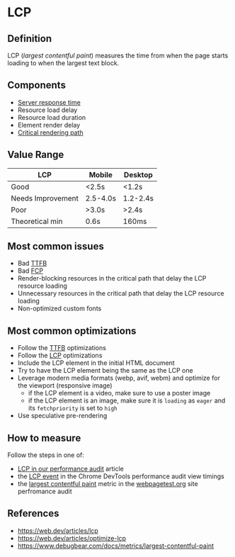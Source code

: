 # LCP

## Definition

LCP (_largest contentful paint_) measures the time from when the page starts loading to when the largest text block.

## Components

  - [Server response time](./ttfb.md)
  - Resource load delay
  - Resource load duration
  - Element render delay
  - [Critical rendering path](https://web.dev/learn/performance/understanding-the-critical-path)

## Value Range

| LCP               | Mobile   | Desktop  |
|-------------------|----------|----------|
| Good              |    <2.5s |   <1.2s  |
| Needs Improvement | 2.5-4.0s | 1.2-2.4s |
| Poor              |    >3.0s |   >2.4s  |
| Theoretical min   |     0.6s |    160ms |

## Most common issues

- Bad [TTFB](./ttfb.md)
- Bad [FCP](./fcp.md)
- Render-blocking resources in the critical path that delay the LCP resource loading
- Unnecessary resources in the critical path that delay the LCP resource loading
- Non-optimized custom fonts

## Most common optimizations

- Follow the [TTFB](./ttfb.md) optimizations
- Follow the [LCP](./lcp.md) optimizations
- Include the LCP element in the initial HTML document
- Try to have the LCP element being the same as the LCP one
- Leverage modern media formats (webp, avif, webm) and optimize for the viewport (responsive image)
  - if the LCP element is a video, make sure to use a poster image
  - if the LCP element is an image, make sure it is `loading` as `eager` and its `fetchpriority` is set to `high`
- Use speculative pre-rendering

## How to measure

Follow the steps in one of:
- [LCP in our performance audit](./performance-audit.md#fcplcp) article
- the [LCP event](https://developer.chrome.com/docs/devtools/performance/reference#timings) in the Chrome DevTools performance audit view timings
- the [largest contentful paint](https://docs.webpagetest.org/getting-started/#largest-contentful-paint) metric in the [webpagetest.org]() site perfromance audit

## References

- https://web.dev/articles/lcp
- https://web.dev/articles/optimize-lcp
- https://www.debugbear.com/docs/metrics/largest-contentful-paint